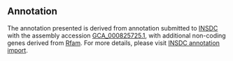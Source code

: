 

Annotation
----------

The annotation presented is derived from annotation submitted to
[INSDC](http://www.insdc.org) with the assembly accession
[GCA\_000825725.1](http://www.ebi.ac.uk/ena/data/view/GCA_000825725.1),
with additional non-coding genes derived from
[Rfam](http://rfam.xfam.org/). For more details, please visit [INSDC
annotation
import](http://ensemblgenomes.org/info/data/insdc_annotation).

